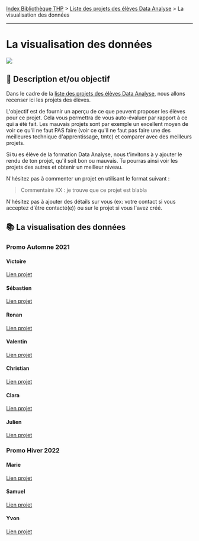 [Index Bibliothèque THP](https://github.com/TheHackingProject/bibliotheque-THP/wiki) > [Liste des projets des élèves Data Analyse](https://github.com/TheHackingProject/bibliotheque-THP/wiki/liste_projets_data_analyse.md) > La visualisation des données

___

# La visualisation des données

![](https://picsum.photos/1024/400)

## 📄 Description et/ou objectif
Dans le cadre de la [liste des projets des élèves Data Analyse](https://github.com/TheHackingProject/bibliotheque-THP/wiki/liste_projets_data_analyse.md), nous allons recenser ici les projets des élèves.

L'objectif est de fournir un aperçu de ce que peuvent proposer les élèves pour ce projet. Cela vous permettra de vous auto-évaluer par rapport à ce qui a été fait. Les mauvais projets sont par exemple un excellent moyen de voir ce qu'il ne faut PAS faire (voir ce qu'il ne faut pas faire une des meilleures technique d'apprentissage, tmtc) et comparer avec des meilleurs projets.

Si tu es élève de la formation Data Analyse, nous t'invitons à y ajouter le rendu de ton projet, qu'il soit bon ou mauvais. Tu pourras ainsi voir les projets des autres et obtenir un meilleur niveau.

N'hésitez pas à commenter un projet en utilisant le format suivant :

> Commentaire XX : je trouve que ce projet est blabla


N'hésitez pas à ajouter des détails sur vous (ex: votre contact si vous acceptez d'être contacté(e)) ou sur le projet si vous l'avez créé.


## 📚 La visualisation des données
### Promo Automne 2021

#### Victoire
[Lien projet](https://github.com/bigdduwa/THP-DATA_W2-D4)

#### Sébastien
[Lien projet](https://github.com/sebastienrombaut/data_graphs)

#### Ronan
[Lien projet](https://github.com/RonanLamour/GraphGraphGraph)

#### Valentin
[Lien projet](https://github.com/valvermes/Graphiques)

#### Christian
[Lien projet](https://github.com/christian29200/THP_analyse_graph)

#### Clara
[Lien projet](https://github.com/claramoreschi/THP_DataAnalyst_Matpotlib)

#### Julien
[Lien projet](https://github.com/JulienSisi/S05_db_to_visualize_28.10.21)


### Promo Hiver 2022

#### Marie
[Lien projet](https://github.com/MarieLebreton/Graphs)

#### Samuel
[Lien projet](https://github.com/SamkaaDev/THPData_viz_training)

#### Yvon
[Lien projet](https://github.com/ekwayv8/data_visualization)

